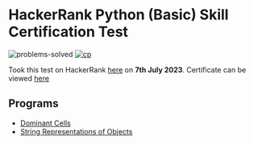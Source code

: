 # HackerRank Python (Basic) Skill Certification Test 

![problems-solved](https://img.shields.io/badge/Problems%20Solved-2/2-1abc9c.svg)
[![cp](https://img.shields.io/badge/also%20see-Other%20Certifications-1f72ff.svg)](https://www.hackerrank.com/vidushigandhi27?hr_r=1)

Took this test on HackerRank [here](https://www.hackerrank.com/skills-verification) 
on __7th July 2023__. 
Certificate can be viewed [here](https://www.hackerrank.com/certificates/730a5ccceaba)

## Programs 
- [Dominant Cells](Dominant_Cells.py)
- [String Representations of Objects](string_representation_of_objects.py)
